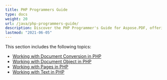 ```yaml
---
title: PHP Programmers Guide
type: docs
weight: 20
url: /java/php-programmers-guide/
description: Discover the PHP Programmer's Guide for Aspose.PDF, offering a step-by-step approach to managing PDF documents in PHP.
lastmod: "2021-06-05"
---
```


This section includes the following topics:

- [Working with Document Conversion in PHP](/pdf/java/working-with-document-conversion-in-php/)
- [Working with Document Object in PHP](/pdf/java/working-with-document-object-in-php/)
- [Working with Pages in PHP](/pdf/java/working-with-pages-in-php/)
- [Working with Text in PHP](/pdf/java/working-with-text-in-php/)
